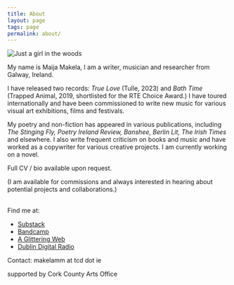 ```yaml
---
title: About
layout: page
tags: page
permalink: about/
---
```

![Just a girl in the woods](/static/img/maija.jpeg "Maija Mäkelä")

My name is Maija Makela, I am a writer, musician and researcher from Galway, Ireland. 

I have released two records: *True Love* (Tulle, 2023) and *Bath Time* (Trapped Animal, 2019, shortlisted for the RTE Choice Award.) I have toured internationally and have been commissioned to write new music for various visual art exhibitions, films and festivals. 

My poetry and non-fiction has appeared in various publications, including *The Stinging Fly, Poetry Ireland Review, Banshee, Berlin Lit, The Irish Times* and elsewhere. I also write frequent criticism on books and music and have worked as a copywriter for various creative projects. I am currently working on a novel.

Full CV / bio available upon request.

(I am available for commissions and always interested in hearing about potential projects and collaborations.) 

\
Find me at:

* [Substack](https://mystes.substack.com/)
* [Bandcamp](https://maijasofia.bandcamp.com/)
* [A﻿ Glittering Web](https://www.are.na/maija-sofia/a-glittering-web)
* [Dublin Digital Radio](https://listen.dublindigitalradio.com/resident/invocations)

C﻿ontact: makelamm at tcd dot ie

s﻿upported by Cork County Arts Office